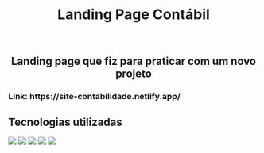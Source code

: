 <h1 align="center">Landing Page Contábil</h1>
<br>
<h2 align="center">Landing page que fiz para praticar com um novo projeto</h2>
<h3>Link: https://site-contabilidade.netlify.app/</h3>
<h2>Tecnologias utilizadas</h2>
<img src="https://img.shields.io/badge/HTML5-E34F26?style=for-the-badge&logo=html5&logoColor=white">
<img src="https://img.shields.io/badge/CSS3-1572B6?style=for-the-badge&logo=css3&logoColor=white">
<img src="https://img.shields.io/badge/JavaScript-F7DF1E?style=for-the-badge&logo=javascript&logoColor=black">
<img src="https://github.com/LucassMCorrea/dev-contabil/blob/master/assets/foto-1.png?raw=true">
<img src="https://github.com/LucassMCorrea/dev-contabil/blob/master/assets/foto-2.png?raw=true">
